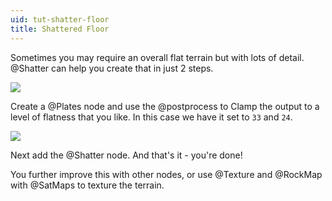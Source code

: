 ```yaml
---
uid: tut-shatter-floor
title: Shattered Floor
---
```


Sometimes you may require an overall flat terrain but with lots of detail. @Shatter can help you create that in just 2 steps.

![](/images/tut/shatter-floor-1.webp)

Create a @Plates node and use the @postprocess to Clamp the output to a level of flatness that you like. In this case we have it set to `33` and `24`.

![](/images/tut/shatter-floor-2.webp)

Next add the @Shatter node. And that's it - you're done!

You further improve this with other nodes, or use @Texture and @RockMap with @SatMaps to texture the terrain.